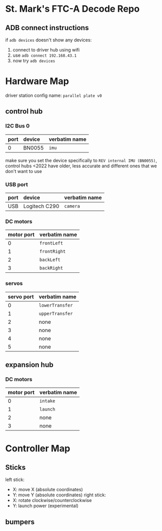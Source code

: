 # St. Mark's FTC-A Decode Repo
## ADB connect instructions
if `adb devices` doesn't show any devices:
1. connect to driver hub using wifi
2. use `adb connect 192.168.43.1`
3. now try `adb devices`

# Hardware Map

driver station config name: `parallel plate v0`

## control hub

### I2C Bus 0
| port |     device     | verbatim name |
|:-----|:---------------|:--------------|
| 0    | BN0055         | `imu`         |

make sure you set the device specifically to `REV internal IMU (BN0055)`, control hubs <2022 have older, less accurate and different ones that we don't want to use

### USB port

| port | device        | verbatim name |
|:-----|:--------------|:--------------|
| USB  | Logitech C290 | `camera`      |

### DC motors

| motor port | verbatim name |
|:-----------|:--------------|
| 0          | `frontLeft`   |
| 1          | `frontRight`  |
| 2          | `backLeft`    |
| 3          | `backRight`   |

### servos

| servo port  | verbatim name   |
|:------------|:----------------|
| 0           | `lowerTransfer` |
| 1           | `upperTransfer` |
| 2           | none            |
| 3           | none            |
| 4           | none            |
| 5           | none            |


## expansion hub

### DC motors

| motor port | verbatim name |
|:-----------|:--------------|
| 0          | `intake`      |
| 1          | `launch`      |
| 2          | none          |
| 3          | none          |

# Controller Map
## Sticks
left stick:
- X: move X (absolute coordinates)
- Y: move Y (absolute coordinates)
right stick:
- X: rotate clockwise/counterclockwise
- Y: launch power (experimental)

## bumpers
